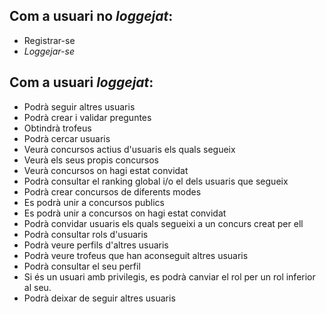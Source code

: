 ## Com a usuari no _loggejat_:
* Registrar-se
* _Loggejar-se_
## Com a usuari *loggejat*:
* Podrà seguir altres usuaris
* Podrà crear i validar preguntes
* Obtindrà trofeus
* Podrà cercar usuaris
* Veurà concursos actius d'usuaris els quals segueix
* Veurà els seus propis concursos
* Veurà concursos on hagi estat convidat
* Podrà consultar el ranking global i/o el dels usuaris que segueix
* Podrà crear concursos de diferents modes
* Es podrà unir a concursos publics
* Es podrà unir a concursos on hagi estat convidat
* Podrà convidar usuaris els quals segueixi a un concurs creat per ell
* Podrà consultar rols d'usuaris
* Podrà veure perfils d'altres usuaris
* Podrà veure trofeus que han aconseguit altres usuaris
* Podrà consultar el seu perfil
* Si és un usuari amb privilegis, es podrà canviar el rol per un rol inferior al seu.
* Podrà deixar de seguir altres usuaris